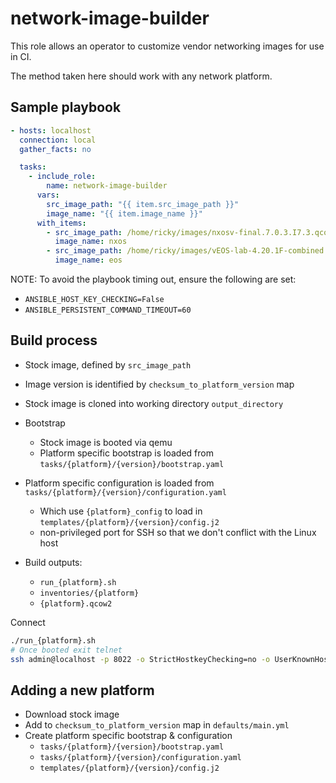 # network-image-builder

This role allows an operator to customize vendor networking images for use in CI.

The method taken here should work with any network platform.

## Sample playbook

```yaml
- hosts: localhost
  connection: local
  gather_facts: no

  tasks:
    - include_role:
        name: network-image-builder
      vars:
        src_image_path: "{{ item.src_image_path }}"
        image_name: "{{ item.image_name }}"
      with_items:
        - src_image_path: /home/ricky/images/nxosv-final.7.0.3.I7.3.qcow2
          image_name: nxos
        - src_image_path: /home/ricky/images/vEOS-lab-4.20.1F-combined.vmdk
          image_name: eos
```

NOTE: To avoid the playbook timing out, ensure the following are set:

* `ANSIBLE_HOST_KEY_CHECKING=False`
* `ANSIBLE_PERSISTENT_COMMAND_TIMEOUT=60`

## Build process

* Stock image, defined by `src_image_path`
* Image version is identified by `checksum_to_platform_version` map
* Stock image is cloned into working directory `output_directory`
* Bootstrap

  * Stock image is booted via qemu
  * Platform specific bootstrap is loaded from `tasks/{platform}/{version}/bootstrap.yaml`

* Platform specific configuration is loaded from `tasks/{platform}/{version}/configuration.yaml`

  * Which use `{platform}_config` to load in `templates/{platform}/{version}/config.j2`
  * non-privileged port for SSH so that we don't conflict with the Linux host

* Build outputs:

  * `run_{platform}.sh`
  * `inventories/{platform}`
  * `{platform}.qcow2`

Connect

```sh
./run_{platform}.sh
# Once booted exit telnet
ssh admin@localhost -p 8022 -o StrictHostkeyChecking=no -o UserKnownHostsFile=/dev/null
```

## Adding a new platform

* Download stock image
* Add to `checksum_to_platform_version` map in `defaults/main.yml`
* Create platform specific bootstrap & configuration
  * `tasks/{platform}/{version}/bootstrap.yaml`
  * `tasks/{platform}/{version}/configuration.yaml`
  * `templates/{platform}/{version}/config.j2`
